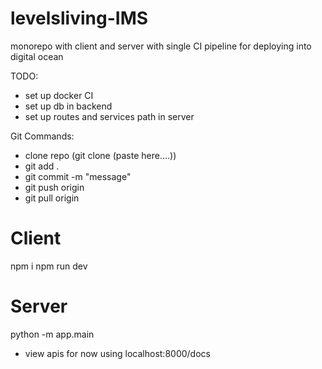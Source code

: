 # levelsliving-IMS
monorepo with client and server with single CI pipeline for deploying into digital ocean 

TODO:
- set up docker CI
- set up db in backend
- set up routes and services path in server

Git Commands:
- clone repo (git clone (paste here....))
- git add .
- git commit -m "message"
- git push origin
- git pull origin

# Client
npm i
npm run dev

# Server
python -m app.main
- view apis for now using localhost:8000/docs
